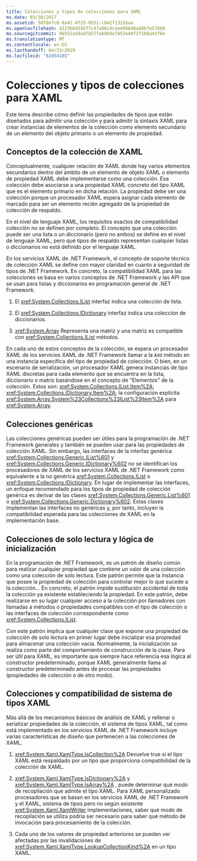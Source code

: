```yaml
---
title: Colecciones y tipos de colecciones para XAML
ms.date: 03/30/2017
ms.assetid: 58f8e7c6-9a41-4f25-8551-c042f1315baa
ms.openlocfilehash: 4123b64545f7c47a96c4cae496046a89b7e576b0
ms.sourcegitcommit: 9b552addadfb57fab0b9e7852ed4f1f1b8a42f8e
ms.translationtype: MT
ms.contentlocale: es-ES
ms.lasthandoff: 04/23/2019
ms.locfileid: "61954185"
---
```

# <a name="collections-and-collection-types-for-xaml"></a>Colecciones y tipos de colecciones para XAML

Este tema describe cómo definir las propiedades de tipos que están diseñados para admitir una colección y para admitir la sintaxis XAML para crear instancias de elementos de la colección como elemento secundario de un elemento del objeto primario o un elemento de propiedad.

## <a name="xaml-collection-concepts"></a>Conceptos de la colección de XAML

Conceptualmente, cualquier relación de XAML donde hay varios elementos secundarios dentro del ámbito de un elemento de objeto XAML o elemento de propiedad XAML debe implementarse como una colección. Esa colección debe asociarse a una propiedad XAML concreto del tipo XAML que es el elemento primario en dicha relación. La propiedad debe ser una colección porque un procesador XAML espera asignar cada elemento de marcado para ser un elemento recién agregado de la propiedad de colección de respaldo.

En el nivel de lenguaje XAML, los requisitos exactos de compatibilidad colección no se definen por completo. El concepto que una colección puede ser una lista o un diccionario (pero no ambos) se define en el nivel de lenguaje XAML, pero qué tipos de respaldo representan cualquier listas o diccionarios no está definido por el lenguaje XAML.

En los servicios XAML de .NET Framework, el concepto de soporte técnico de colección XAML se define con mayor claridad en cuanto a seguridad de tipos de .NET Framework. En concreto, la compatibilidad XAML para las colecciones se basa en varios conceptos de .NET Framework y las API que se usan para listas y diccionarios en programación general de .NET Framework.

1. El <xref:System.Collections.IList> interfaz indica una colección de lista.

2. El <xref:System.Collections.IDictionary> interfaz indica una colección de diccionarios.

3. <xref:System.Array> Representa una matriz y una matriz es compatible con <xref:System.Collections.IList> métodos.

En cada uno de estos conceptos de la colección, se espera un procesador XAML de los servicios XAML de .NET Framework llamar a la `Add` método en una instancia específica del tipo de propiedad de colección. O bien, en un escenario de serialización, un procesador XAML genera instancias de tipo XAML discretas para cada elemento que se encuentra en la lista, diccionario o matriz basándose en el concepto de "Elementos" de la colección. Estos son: <xref:System.Collections.IList.Item%2A>; <xref:System.Collections.IDictionary.Item%2A>; la configuración explícita <xref:System.Array.System%23Collections%23IList%23Item%2A> para <xref:System.Array>.

## <a name="generic-collections"></a>Colecciones genéricas

Las colecciones genéricas pueden ser útiles para la programación de .NET Framework generales y también se pueden usar para las propiedades de colección XAML. Sin embargo, las interfaces de la interfaz genérica <xref:System.Collections.Generic.IList%601> y <xref:System.Collections.Generic.IDictionary%602> no se identifican los procesadores de XAML de los servicios XAML de .NET Framework como equivalente a la no genérica <xref:System.Collections.IList> o <xref:System.Collections.IDictionary>. En lugar de implementar las interfaces, un enfoque recomendado para los tipos de propiedad de colección genérica es derivar de las clases <xref:System.Collections.Generic.List%601> o <xref:System.Collections.Generic.Dictionary%602>. Estas clases implementan las interfaces no genéricas y, por tanto, incluyen la compatibilidad esperada para las colecciones de XAML en la implementación base.

## <a name="read-only-collections-and-initialization-logic"></a>Colecciones de solo lectura y lógica de inicialización

En la programación de .NET Framework, es un patrón de diseño común para realizar cualquier propiedad que contiene un valor de una colección como una colección de solo lectura. Este patrón permite que la instancia que posee la propiedad de colección para controlar mejor lo que sucede a la colección... En concreto, el patrón impide sustitución accidental de toda la colección ya existente estableciendo la propiedad. En este patrón, debe realizarse en su lugar cualquier acceso a la colección por llamadores con llamadas a métodos o propiedades compatibles con el tipo de colección o las interfaces de colección correspondiente como <xref:System.Collections.IList>.

Con este patrón implica que cualquier clase que expone una propiedad de colección de solo lectura en primer lugar debe inicializar esa propiedad para almacenar una colección vacía. Normalmente, la inicialización se realiza como parte del comportamiento de construcción de la clase. Para ser útil para XAML, es importante que siempre hace referencia esa lógica al constructor predeterminado, porque XAML generalmente llama al constructor predeterminado antes de procesar las propiedades (propiedades de colección o de otro modo).

## <a name="xaml-type-system-support-and-collections"></a>Colecciones y compatibilidad de sistema de tipos XAML

Más allá de los mecanismos básicos de análisis de XAML y rellenar o serializar propiedades de la colección, el sistema de tipos XAML, tal como está implementado en los servicios XAML de .NET Framework incluye varias características de diseño que pertenecen a las colecciones de XAML.

1. <xref:System.Xaml.XamlType.IsCollection%2A> Devuelve true si el tipo XAML está respaldado por un tipo que proporciona compatibilidad de la colección de XAML.

2. <xref:System.Xaml.XamlType.IsDictionary%2A> y <xref:System.Xaml.XamlType.IsArray%2A> , puede determinar qué modo de recopilación que admite el tipo XAML. Para XAML personalizado procesadores que se basan en los servicios XAML de .NET Framework y el XAML, sistema de tipos pero no según existente <xref:System.Xaml.XamlWriter> implementaciones, saber qué modo de recopilación se utiliza podría ser necesario para saber qué método de invocación para procesamiento de la colección.

3. Cada uno de los valores de propiedad anteriores se pueden ver afectadas por las invalidaciones de <xref:System.Xaml.XamlType.LookupCollectionKind%2A> en un tipo XAML.
